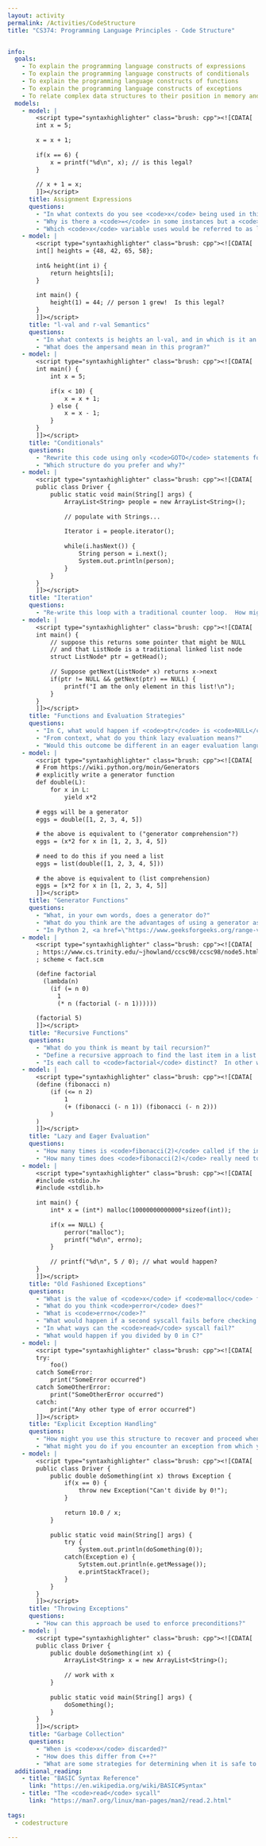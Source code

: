 ```yaml
---
layout: activity
permalink: /Activities/CodeStructure
title: "CS374: Programming Language Principles - Code Structure"


info: 
  goals: 
    - To explain the programming language constructs of expressions
    - To explain the programming language constructs of conditionals
    - To explain the programming language constructs of functions
    - To explain the programming language constructs of exceptions
    - To relate complex data structures to their position in memory and pointer- or reference-based representation in memory
  models:
    - model: |
        <script type="syntaxhighlighter" class="brush: cpp"><![CDATA[
        int x = 5;
        
        x = x + 1;
        
        if(x == 6) {
            x = printf("%d\n", x); // is this legal?  
        }
        
        // x + 1 = x;
        ]]></script> 
      title: Assignment Expressions
      questions:
        - "In what contexts do you see <code>x</code> being used in this program?  How about the equals sign?"
        - "Why is there a <code>=</code> in some instances but a <code>==</code> in others?  What would happen if the <code>x == 6</code> were replaced with <code>x = 6</code>?  How does this compare to other languages?"
        - "Which <code>x</code> variable uses would be referred to as l-vals, and which as r-vals?"
    - model: |
        <script type="syntaxhighlighter" class="brush: cpp"><![CDATA[
        int[] heights = {48, 42, 65, 58};
        
        int& height(int i) {
            return heights[i];
        }
        
        int main() {
            height(1) = 44; // person 1 grew!  Is this legal?
        }
        ]]></script> 
      title: "l-val and r-val Semantics"
      questions:
        - "In what contexts is heights an l-val, and in which is it an r-val?"
        - "What does the ampersand mean in this program?"
    - model: |
        <script type="syntaxhighlighter" class="brush: cpp"><![CDATA[
        int main() {
            int x = 5;
            
            if(x < 10) {
                x = x + 1;
            } else {
                x = x - 1;
            }
        }
        ]]></script> 
      title: "Conditionals"
      questions:
        - "Rewrite this code using only <code>GOTO</code> statements for the body of the <code>if</code> and <code>else</code> clauses, like in BASIC."
        - "Which structure do you prefer and why?"
    - model: |
        <script type="syntaxhighlighter" class="brush: cpp"><![CDATA[
        public class Driver {
            public static void main(String[] args) {
                ArrayList<String> people = new ArrayList<String>();
                
                // populate with Strings...
                
                Iterator i = people.iterator();
                
                while(i.hasNext()) {
                    String person = i.next();
                    System.out.println(person);
                }
            }
        }
        ]]></script> 
      title: "Iteration"
      questions:
        - "Re-write this loop with a traditional counter loop.  How might this work using <code>GOTO</code> structures?"
    - model: |
        <script type="syntaxhighlighter" class="brush: cpp"><![CDATA[
        int main() {
            // suppose this returns some pointer that might be NULL
            // and that ListNode is a traditional linked list node
            struct ListNode* ptr = getHead(); 
            
            // Suppose getNext(ListNode* x) returns x->next
            if(ptr != NULL && getNext(ptr) == NULL) {
                printf("I am the only element in this list!\n");
            }
        }
        ]]></script> 
      title: "Functions and Evaluation Strategies"
      questions:
        - "In C, what would happen if <code>ptr</code> is <code>NULL</code>?  Would this program fail?"
        - "From context, what do you think lazy evaluation means?"
        - "Would this outcome be different in an eager evaluation language?"
    - model: |
        <script type="syntaxhighlighter" class="brush: cpp"><![CDATA[
        # From https://wiki.python.org/moin/Generators
        # explicitly write a generator function
        def double(L):
            for x in L:
                yield x*2
        
        # eggs will be a generator
        eggs = double([1, 2, 3, 4, 5])
        
        # the above is equivalent to ("generator comprehension"?)
        eggs = (x*2 for x in [1, 2, 3, 4, 5])
        
        # need to do this if you need a list
        eggs = list(double([1, 2, 3, 4, 5]))
        
        # the above is equivalent to (list comprehension)
        eggs = [x*2 for x in [1, 2, 3, 4, 5]]
        ]]></script> 
      title: "Generator Functions"
      questions:
        - "What, in your own words, does a generator do?"
        - "What do you think are the advantages of using a generator as opposed to creating and returning a list?"
        - "In Python 2, <a href=\"https://www.geeksforgeeks.org/range-vs-xrange-python/\">create a list</a> using <code>range(N)</code> for some large value of <code>N</code>.  Use <code>sys.getsizeof()</code> to get the size of the list you create, and print it to the screen.  Now, repeat this with the <code>xrange(N)</code> function.  How do they compare, and how might you account for the difference?"
    - model: |
        <script type="syntaxhighlighter" class="brush: cpp"><![CDATA[
        ; https://www.cs.trinity.edu/~jhowland/ccsc98/ccsc98/node5.html
        ; scheme < fact.scm

        (define factorial
          (lambda(n)
            (if (= n 0)
              1
              (* n (factorial (- n 1))))))
              
        (factorial 5)        
        ]]></script> 
      title: "Recursive Functions"
      questions:
        - "What do you think is meant by tail recursion?"
        - "Define a recursive approach to find the last item in a list in Scheme.  Note that <code>(if (null? (cdr l))</code> asks if the <code>cdr</code> of list <code>l</code> is <code>null</code>."
        - "Is each call to <code>factorial</code> distinct?  In other words, what is each value of <code>n</code> in each function call?  Based on this, what do you think is the difference between pass-by-reference and pass-by-value in a function call?"
    - model: |
        <script type="syntaxhighlighter" class="brush: cpp"><![CDATA[
        (define (fibonacci n)
            (if (<= n 2)
                1
                (+ (fibonacci (- n 1)) (fibonacci (- n 2)))
            )
        )
        ]]></script> 
      title: "Lazy and Eager Evaluation"
      questions:
        - "How many times is <code>fibonacci(2)</code> called if the initial call was to <code>fibonacci(3)</code>?"
        - "How many times does <code>fibonacci(2)</code> really need to be called?  What could we do to help ensure that this happens?"
    - model: |
        <script type="syntaxhighlighter" class="brush: cpp"><![CDATA[
        #include <stdio.h>
        #include <stdlib.h>
        
        int main() {
            int* x = (int*) malloc(10000000000000*sizeof(int));
            
            if(x == NULL) {
                perror("malloc");
                printf("%d\n", errno);
            }
            
            // printf("%d\n", 5 / 0); // what would happen?
        }
        ]]></script> 
      title: "Old Fashioned Exceptions"
      questions:
        - "What is the value of <code>x</code> if <code>malloc</code> fails?"
        - "What do you think <code>perror</code> does?"
        - "What is <code>errno</code>?"
        - "What would happen if a second syscall fails before checking the value of <code>errno</code>?  Based on this, what can you say about the variable <code>errno</code>?"
        - "In what ways can the <code>read</code> syscall fail?"
        - "What would happen if you divided by 0 in C?"
    - model: |
        <script type="syntaxhighlighter" class="brush: cpp"><![CDATA[
        try:
            foo()
        catch SomeError:
            print("SomeError occurred")
        catch SomeOtherError:
            print("SomeOtherError occurred")
        catch:
            print("Any other type of error occurred")
        ]]></script> 
      title: "Explicit Exception Handling"
      questions:
        - "How might you use this structure to recover and proceed when an exception occurs?"
        - "What might you do if you encounter an exception from which you cannot recover?"
    - model: |
        <script type="syntaxhighlighter" class="brush: cpp"><![CDATA[
        public class Driver {
            public double doSomething(int x) throws Exception {
                if(x == 0) {
                    throw new Exception("Can't divide by 0!");
                }
                
                return 10.0 / x;
            }
            
            public static void main(String[] args) {
                try {
                    System.out.println(doSomething(0));
                catch(Exception e) {
                    Sytstem.out.println(e.getMessage());
                    e.printStackTrace();
                }
            }
        }
        ]]></script> 
      title: "Throwing Exceptions"
      questions:
        - "How can this approach be used to enforce preconditions?"
    - model: |
        <script type="syntaxhighlighter" class="brush: cpp"><![CDATA[
        public class Driver {
            public double doSomething(int x) {
                ArrayList<String> x = new ArrayList<String>();
                
                // work with x
            }
            
            public static void main(String[] args) {
                doSomething();
            }
        }
        ]]></script> 
      title: "Garbage Collection"
      questions:
        - "When is <code>x</code> discarded?"
        - "How does this differ from C++?"
        - "What are some strategies for determining when it is safe to garbage collect a variable?"
  additional_reading:
    - title: "BASIC Syntax Reference"
      link: "https://en.wikipedia.org/wiki/BASIC#Syntax"
    - title: "The <code>read</code> sycall"
      link: "https://man7.org/linux/man-pages/man2/read.2.html"
        
tags:
  - codestructure
  
---
```


